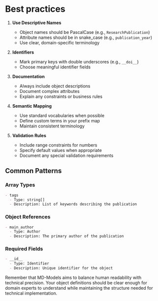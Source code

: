 # Best practices

1. **Use Descriptive Names**
   - Object names should be PascalCase (e.g., `ResearchPublication`)
   - Attribute names should be in snake_case (e.g., `publication_year`)
   - Use clear, domain-specific terminology

2. **Identifiers**
   - Mark primary keys with double underscores (e.g., `__doi__`)
   - Choose meaningful identifier fields

3. **Documentation**
   - Always include object descriptions
   - Document complex attributes
   - Explain any constraints or business rules

4. **Semantic Mapping**
   - Use standard vocabularies when possible
   - Define custom terms in your prefix map
   - Maintain consistent terminology

5. **Validation Rules**
   - Include range constraints for numbers
   - Specify default values when appropriate
   - Document any special validation requirements

## Common Patterns

### Array Types

```markdown
- tags
  - Type: string[]
  - Description: List of keywords describing the publication
```

### Object References

```markdown
- main_author
  - Type: Author
  - Description: The primary author of the publication
```

### Required Fields

```markdown
- __id__
  - Type: Identifier
  - Description: Unique identifier for the object
```

Remember that MD-Models aims to balance human readability with technical precision. Your object definitions should be clear enough for domain experts to understand while maintaining the structure needed for technical implementation.